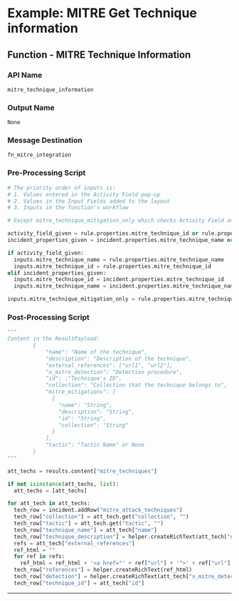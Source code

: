 <!--
    DO NOT MANUALLY EDIT THIS FILE
    THIS FILE IS AUTOMATICALLY GENERATED WITH resilient-sdk codegen
    Generated with resilient-sdk v51.0.2.2.1096
-->

# Example: MITRE Get Technique information

## Function - MITRE Technique Information

### API Name
`mitre_technique_information`

### Output Name
`None`

### Message Destination
`fn_mitre_integration`

### Pre-Processing Script
```python
# The priority order of inputs is:
# 1. Values entered in the Activity Field pop-up
# 2. Values in the Input Fields added to the layout
# 3. Inputs in the function's workflow

# Except mitre_technique_mitigation_only which checks Activity Field and then Function input

activity_field_given = rule.properties.mitre_technique_id or rule.properties.mitre_technique_name
incident_properties_given = incident.properties.mitre_technique_name or incident.properties.mitre_technique_id

if activity_field_given:
  inputs.mitre_technique_name = rule.properties.mitre_technique_name
  inputs.mitre_technique_id = rule.properties.mitre_technique_id
elif incident_properties_given:
  inputs.mitre_technique_id = incident.properties.mitre_technique_id
  inputs.mitre_technique_name = incident.properties.mitre_technique_name

inputs.mitre_technique_mitigation_only = rule.properties.mitre_technique_mitigation_only if rule.properties.mitre_technique_mitigation_only is not None else inputs.mitre_technique_mitigation_only
```

### Post-Processing Script
```python
"""
Content in the ResultPayload:
        {
            "name": "Name of the technique",
            "description": "Description of the technique",
            "external_references": ["url1", "url2"],
            "x_mitre_detection": "Detection procedure",
            "id": :"Technique's ID",
            "collection": "Collection that the technique belongs to",
            "mitre_mitigations": [
              {
                "name": "String",
                "description": "String",
                "id": "String",
                "collection": "String"
              }
            ],
            "tactic": "Tactic Name" or None
        }
"""

att_techs = results.content["mitre_techniques"]

if not isinstance(att_techs, list):
  att_techs = [att_techs]

for att_tech in att_techs:
  tech_row = incident.addRow("mitre_attack_techniques")
  tech_row["collection"] = att_tech.get("collection", "")
  tech_row["tactic"] = att_tech.get("tactic", "")
  tech_row["technique_name"] = att_tech["name"]
  tech_row["technique_description"] = helper.createRichText(att_tech["description"])
  refs = att_tech["external_references"]
  ref_html = ""
  for ref in refs:
    ref_html = ref_html + '<a href="' + ref["url"] + '">' + ref["url"] + '</a><br>'
  tech_row["references"] = helper.createRichText(ref_html)
  tech_row["detection"] = helper.createRichText(att_tech["x_mitre_detection"])
  tech_row["technique_id"] = att_tech["id"]
```

---

